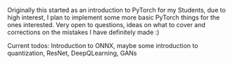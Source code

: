 Originally this started as an introduction to PyTorch for my Students, due to high interest, I plan to implement some more basic PyTorch things for the ones interested. Very open to questions, ideas on what to cover and corrections on the mistakes I have definitely made :) 
 

Current todos: Introduction to ONNX, maybe some introduction to quantization, ResNet, DeepQLearning, GANs
